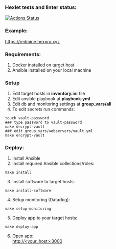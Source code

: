 ### Hexlet tests and linter status:
[![Actions Status](https://github.com/nightlord189/devops-for-programmers-project-lvl2/workflows/hexlet-check/badge.svg)](https://github.com/nightlord189/devops-for-programmers-project-lvl2/actions)

### Example:
https://redmine.hexpro.xyz

### Requirements:
1. Docker installed on target host
2. Ansible installed on your local machine

### Setup
1. Edit target hosts in **inventory.ini** file
1. Edit ansible playbook at **playbook.yml**
1. Edit db and monitoring settings at **group_vars/all**
1. To edit secrets run commands:
```
touch vault-password
### type password to vault-password
make decrypt-vault
### edit group_vars/webservers/vault.yml
make encrypt-vault
```

### Deploy:
1. Install Ansible
2. Install required Ansible collections/roles:
```
make install
```
3. Install software to target hosts:
```
make install-software
```
4. Setup monitoring (Datadog):
```
make setup-monitoring
```
5. Deploy app to your target hosts:
```
make deploy-app
```
6. Open app:   
[http://<your_host>:3000](http://<your_host>:3000)